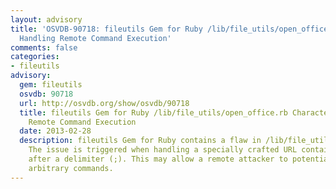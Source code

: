 ```yaml
---
layout: advisory
title: 'OSVDB-90718: fileutils Gem for Ruby /lib/file_utils/open_office.rb Character
  Handling Remote Command Execution'
comments: false
categories:
- fileutils
advisory:
  gem: fileutils
  osvdb: 90718
  url: http://osvdb.org/show/osvdb/90718
  title: fileutils Gem for Ruby /lib/file_utils/open_office.rb Character Handling
    Remote Command Execution
  date: 2013-02-28
  description: fileutils Gem for Ruby contains a flaw in /lib/file_utils/open_office.rb.
    The issue is triggered when handling a specially crafted URL containing a command
    after a delimiter (;). This may allow a remote attacker to potentially execute
    arbitrary commands.
---
```

